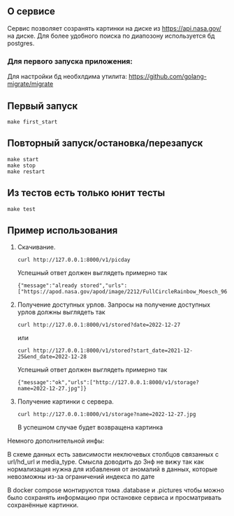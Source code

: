## О сервисе

Сервис позволяет созранять картинки на диске из https://api.nasa.gov/ на диске. 
Для более удобного поиска по диапозону используется бд postgres.

### Для первого запуска приложения:
Для настройки бд необхлдима утилита: https://github.com/golang-migrate/migrate

## Первый запуск
```
make first_start
```

## Повторный запуск/остановка/перезапуск
```
make start
make stop
make restart
```

## Из тестов есть только юнит тесты
```
make test
```

## Пример использования

1) Скачивание.
    ```
    curl http://127.0.0.1:8000/v1/picday
    ```
    Успешный ответ должен выглядеть примерно так
    ```
    {"message":"already stored","urls":["https://apod.nasa.gov/apod/image/2212/FullCircleRainbow_Moesch_960.jpg"]}
    ```

2) Получение доступных урлов.
    Запросы на получение доступных урлов должны выглядеть так
    ```
    curl http://127.0.0.1:8000/v1/stored?date=2022-12-27
    ```

    или

    ```
    curl http://127.0.0.1:8000/v1/stored?start_date=2021-12-25&end_date=2022-12-28
    ```

     Успешный ответ должен выглядеть примерно так
    ```
    {"message":"ok","urls":["http://127.0.0.1:8000/v1/storage?name=2022-12-27.jpg"]}
    ```

3) Получение картинки с сервера.
    ```
    curl http://127.0.0.1:8000/v1/storage?name=2022-12-27.jpg
    ```
    В успешном случае будет возвращена картинка

Немного дополнительной инфы:


В схеме данных есть зависимости неключевых столбцов связанных с url/hd_url и media_type. Смысла доводить до 3нф не вижу так как нормализация нужна для избавления от аномалий в данных, которые невозможны из-за ограничений индекса по дате

В docker compose монтируются тома .database и .pictures чтобы можно было сохранять информацию при остановке сервиса и просматривать сохранённые картинки.
